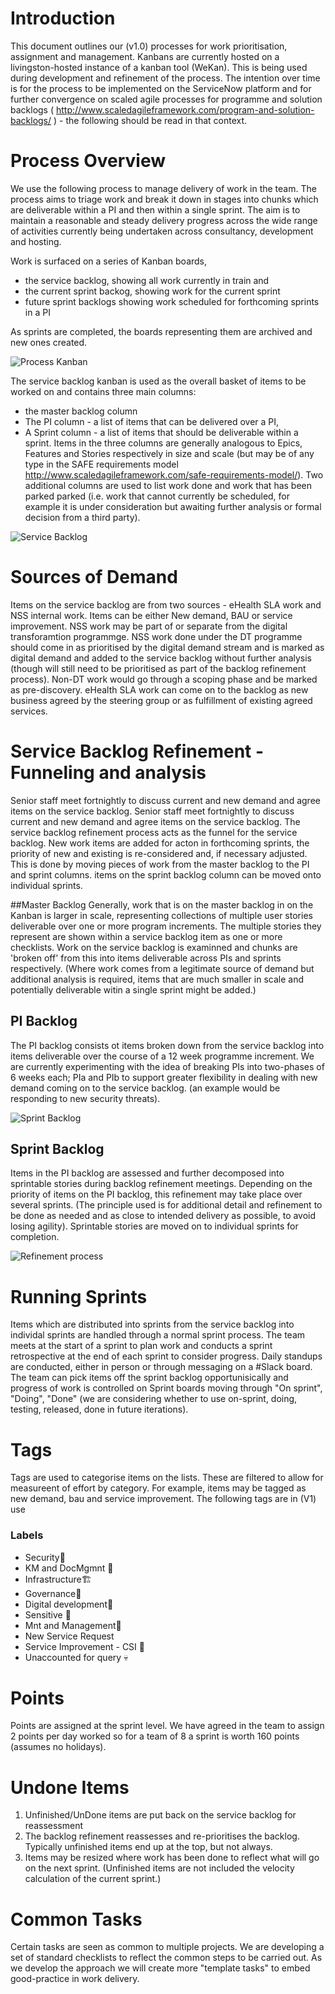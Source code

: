 # Introduction
This document outlines our (v1.0) processes for work prioritisation, assignment and management.
Kanbans are currently hosted on a livingston-hosted instance of a kanban tool (WeKan). This is being used during development and refinement of the process. The intention over time is for the process to be implemented on the ServiceNow platform and for further convergence on scaled agile processes for programme and solution backlogs ( http://www.scaledagileframework.com/program-and-solution-backlogs/ ) - the following should be read in that context.

# Process Overview
We use the following process to manage delivery of work in the team. 
The process aims to triage work and break it down in stages into chunks which are deliverable within a PI and then within a single sprint. The aim is to maintain a reasonable and steady delivery progress across the wide range of activities currently being undertaken across consultancy, development and hosting.

Work is surfaced on a series of Kanban boards, 
* the service backlog, showing all work currently in train and 
* the current sprint backog, showing work for the current sprint
* future sprint backlogs showing work scheduled for forthcoming sprints in a PI

As sprints are completed, the boards representing them are archived and new ones created.

![Process Kanban](/Process%20Kanban.png)

The service backlog kanban is used as the overall basket of items to be worked on and contains three main columns:
* the master backlog column 
* The PI column - a list of items that can be delivered over a PI,
* A Sprint column - a list of items that should be deliverable within a sprint. 
Items in the three columns are generally analogous to Epics, Features and Stories respectively in size and scale (but may be of any type in the SAFE requirements model http://www.scaledagileframework.com/safe-requirements-model/). Two additional columns are used to list work done and work that has been parked parked (i.e. work that cannot currently be scheduled, for example it is under consideration but awaiting further analysis or formal decision from a third party). 

![Service Backlog](/Service%20Backlog%20img1.png)

# Sources of Demand
Items on the service backlog are from two sources - eHealth SLA work and NSS internal work. Items can be either New demand, BAU or service improvement. 
NSS work may be part of or separate from the digital transforamtion programmge. NSS work done under the DT programme should come in as prioritised by the digital demand stream and is marked as digital demand and added to the service backlog without further analysis (though will still need to be prioritised as part of the backlog refinement process). Non-DT work would go through a scoping phase and be marked as pre-discovery.
eHealth SLA work can come on to the backlog as new business agreed by the steering group or as fulfillment of existing agreed services.

# Service Backlog Refinement - Funneling and analysis
Senior staff meet fortnightly to discuss current and new demand and agree items on the service backlog. Senior staff meet fortnightly to discuss current and new demand and agree items on the service backlog. 
The service backlog refinement process acts as the funnel for the service backlog. New work items are added for acton in forthcoming sprints, the priority of new and existing is re-considered and, if necessary adjusted. This is done by moving pieces of work from the master backlog to the PI and sprint columns. items on the sprint backlog column can be moved onto individual sprints.

##Master Backlog
Generally, work that is on the master backlog in on the Kanban is larger in scale, representing collections of multiple user stories deliverable over one or more program increments. The multiple stories they represent are shown within a service backlog item as one or more checklists. Work on the service backlog is examinned and chunks are 'broken off' from this into items deliverable across PIs and sprints respectively.
(Where work comes from a legitimate source of demand but additional analysis is required, items that are much smaller in scale and potentially deliverable witin a single sprint might be added.)

## PI Backlog
The PI backlog consists ot items broken down from the service backlog into items deliverable over the course of a 12 week programme increment.
We are currently experimenting with the idea of breaking PIs into two-phases of 6 weeks each; PIa and PIb to support greater flexibility in dealing with new demand coming on to the service backlog. (an example would be responding to new security threats).

![Sprint Backlog](/Sprint%20Backlog%20img1.png)

## Sprint Backlog
Items in the PI backlog are assessed and further decomposed into sprintable stories during backlog refinement meetings.
Depending on the priority of items on the PI backlog, this refinement may take place over several sprints. (The principle used is for additional detail and refinement to be done as needed and as close to intended delivery as possible, to avoid losing agility). Sprintable stories are moved on to individual sprints for completion.

![Refinement process](/backlog%20refinement.gif)

# Running Sprints
Items which are distributed into sprints from the service backlog into individal sprints are handled through a normal sprint process. The team meets at the start of a sprint to plan work and conducts a sprint retrospective at the end of each sprint to consider progress. Daily standups are conducted, either in person or through messaging on a #Slack board. The team can pick items off the sprint backlog opportunisically and progress of work is controlled on Sprint boards moving through "On sprint", "Doing", "Done"  (we are considering whether to use on-sprint, doing, testing, released, done in future iterations). 

# Tags
Tags are used to categorise items on the lists.
These are filtered to allow for measureent of effort by category. For example, items may be tagged as new demand, bau and service improvement. 
The following tags are in (V1) use

### Labels

* Security👮
* KM and DocMgmnt 📙
* Infrastructure🏗
* Governance🤴
* Digital development📳
* Sensitive 🤞
* Mnt and Management🚜
* New Service Request
* Service Improvement - CSI 🦄
* Unaccounted for query 💀

# Points
Points are assigned at the sprint level. We have agreed in the team to assign 2 points per day worked so for a team of 8 a sprint is worth 160 points (assumes no holidays). 
 
#  Undone Items
1. Unfinished/UnDone items are put back on the service backlog for reassessment 
2. The backlog refinement reassesses and re-prioritises the backlog. Typically unfinished items end up at the top, but not always. 
3. Items may be resized where work has been done to reflect what will go on the next sprint.
(Unfinished items are not included the velocity calculation of the current sprint.)

# Common Tasks
Certain tasks are seen as common to multiple projects. We are developing a set of standard checklists to reflect the common steps to be carried out. As we develop the approach we will create more "template tasks" to embed good-practice in work delivery.



